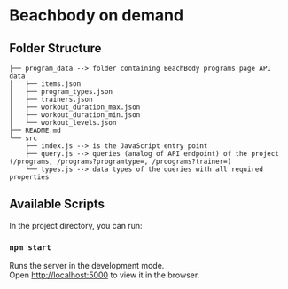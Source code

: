 # Beachbody on demand



## Folder Structure

```
├── program_data --> folder containing BeachBody programs page API data
│   ├── items.json
│   ├── program_types.json
│   ├── trainers.json
│   ├── workout_duration_max.json
│   ├── workout_duration_min.json
│   └── workout_levels.json
├── README.md
└── src
    ├── index.js --> is the JavaScript entry point
    ├── query.js --> queries (analog of API endpoint) of the project (/programs, /programs?programtype=, /proograms?trainer=)
    └── types.js --> data types of the queries with all required properties 
```

## Available Scripts

In the project directory, you can run:

### `npm start`

Runs the server in the development mode.<br>
Open [http://localhost:5000](http://localhost:5000) to view it in the browser.


